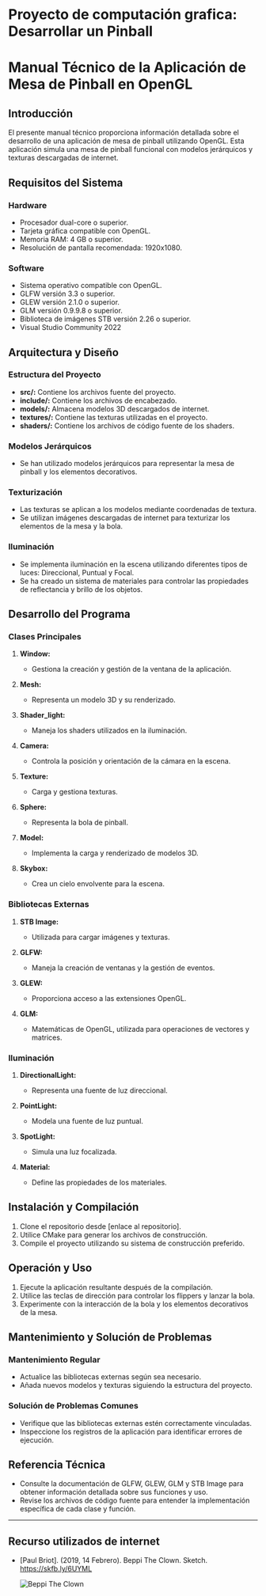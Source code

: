 # Proyecto de computación grafica: Desarrollar un Pinball

# Manual Técnico de la Aplicación de Mesa de Pinball en OpenGL

## Introducción

El presente manual técnico proporciona información detallada sobre el desarrollo de una aplicación de mesa de pinball utilizando OpenGL. Esta aplicación simula una mesa de pinball funcional con modelos jerárquicos y texturas descargadas de internet.

## Requisitos del Sistema

### Hardware
- Procesador dual-core o superior.
- Tarjeta gráfica compatible con OpenGL.
- Memoria RAM: 4 GB o superior.
- Resolución de pantalla recomendada: 1920x1080.

### Software
- Sistema operativo compatible con OpenGL.
- GLFW versión 3.3 o superior.
- GLEW versión 2.1.0 o superior.
- GLM versión 0.9.9.8 o superior.
- Biblioteca de imágenes STB versión 2.26 o superior.
- Visual Studio Community 2022

## Arquitectura y Diseño

### Estructura del Proyecto
- **src/:** Contiene los archivos fuente del proyecto.
- **include/:** Contiene los archivos de encabezado.
- **models/:** Almacena modelos 3D descargados de internet.
- **textures/:** Contiene las texturas utilizadas en el proyecto.
- **shaders/:** Contiene los archivos de código fuente de los shaders.

### Modelos Jerárquicos
- Se han utilizado modelos jerárquicos para representar la mesa de pinball y los elementos decorativos.

### Texturización
- Las texturas se aplican a los modelos mediante coordenadas de textura.
- Se utilizan imágenes descargadas de internet para texturizar los elementos de la mesa y la bola.

### Iluminación
- Se implementa iluminación en la escena utilizando diferentes tipos de luces: Direccional, Puntual y Focal.
- Se ha creado un sistema de materiales para controlar las propiedades de reflectancia y brillo de los objetos.

## Desarrollo del Programa

### Clases Principales

1. **Window:**
   - Gestiona la creación y gestión de la ventana de la aplicación.

2. **Mesh:**
   - Representa un modelo 3D y su renderizado.

3. **Shader_light:**
   - Maneja los shaders utilizados en la iluminación.

4. **Camera:**
   - Controla la posición y orientación de la cámara en la escena.

5. **Texture:**
   - Carga y gestiona texturas.

6. **Sphere:**
   - Representa la bola de pinball.

7. **Model:**
   - Implementa la carga y renderizado de modelos 3D.

8. **Skybox:**
   - Crea un cielo envolvente para la escena.

### Bibliotecas Externas

1. **STB Image:**
   - Utilizada para cargar imágenes y texturas.

2. **GLFW:**
   - Maneja la creación de ventanas y la gestión de eventos.

3. **GLEW:**
   - Proporciona acceso a las extensiones OpenGL.

4. **GLM:**
   - Matemáticas de OpenGL, utilizada para operaciones de vectores y matrices.

### Iluminación

1. **DirectionalLight:**
   - Representa una fuente de luz direccional.

2. **PointLight:**
   - Modela una fuente de luz puntual.

3. **SpotLight:**
   - Simula una luz focalizada.

4. **Material:**
   - Define las propiedades de los materiales.

## Instalación y Compilación

1. Clone el repositorio desde [enlace al repositorio].
2. Utilice CMake para generar los archivos de construcción.
3. Compile el proyecto utilizando su sistema de construcción preferido.

## Operación y Uso

1. Ejecute la aplicación resultante después de la compilación.
2. Utilice las teclas de dirección para controlar los flippers y lanzar la bola.
3. Experimente con la interacción de la bola y los elementos decorativos de la mesa.

## Mantenimiento y Solución de Problemas

### Mantenimiento Regular
- Actualice las bibliotecas externas según sea necesario.
- Añada nuevos modelos y texturas siguiendo la estructura del proyecto.

### Solución de Problemas Comunes
- Verifique que las bibliotecas externas estén correctamente vinculadas.
- Inspeccione los registros de la aplicación para identificar errores de ejecución.

## Referencia Técnica

- Consulte la documentación de GLFW, GLEW, GLM y STB Image para obtener información detallada sobre sus funciones y uso.
- Revise los archivos de código fuente para entender la implementación específica de cada clase y función.

---

## Recurso utilizados de internet
- [Paul Briot]. (2019, 14 Febrero). Beppi The Clown. Sketch. https://skfb.ly/6UYML

    ![Beppi The Clown](https://media.sketchfab.com/models/614dfc63e5624a2583ed2522b615375f/thumbnails/f6ea183e2d2542d1ab66dc459da59b3e/blob.jpeg)
